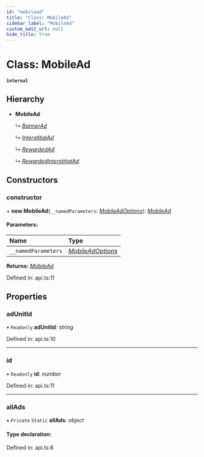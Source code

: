 ```yaml
---
id: "mobilead"
title: "Class: MobileAd"
sidebar_label: "MobileAd"
custom_edit_url: null
hide_title: true
---
```


# Class: MobileAd

**`internal`** 

## Hierarchy

* **MobileAd**

  ↳ [*BannerAd*](bannerad.md)

  ↳ [*InterstitialAd*](interstitialad.md)

  ↳ [*RewardedAd*](rewardedad.md)

  ↳ [*RewardedInterstitialAd*](rewardedinterstitialad.md)

## Constructors

### constructor

\+ **new MobileAd**(`__namedParameters`: [*MobileAdOptions*](../index.md#mobileadoptions)): [*MobileAd*](mobilead.md)

#### Parameters:

Name | Type |
:------ | :------ |
`__namedParameters` | [*MobileAdOptions*](../index.md#mobileadoptions) |

**Returns:** [*MobileAd*](mobilead.md)

Defined in: api.ts:11

## Properties

### adUnitId

• `Readonly` **adUnitId**: *string*

Defined in: api.ts:10

___

### id

• `Readonly` **id**: *number*

Defined in: api.ts:11

___

### allAds

▪ `Private` `Static` **allAds**: *object*

#### Type declaration:

Defined in: api.ts:8
